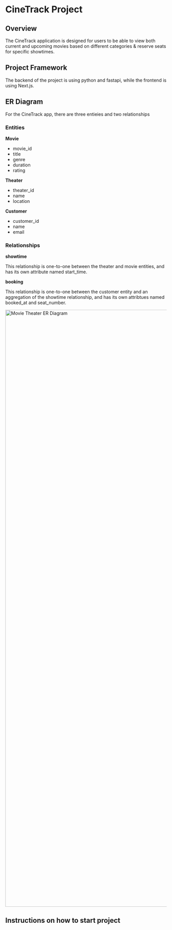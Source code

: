 # CineTrack Project

## Overview
The CineTrack application is designed for users to be able to view both current and upcoming movies based on different categories & reserve seats for specific showtimes.

## Project Framework
The backend of the project is using python and fastapi, while the frontend is using Next.js.

## ER Diagram
For the CineTrack app, there are three entieies and two relationships

### Entities
**Movie**
- movie_id
- title
- genre
- duration
- rating

**Theater**
- theater_id
- name
- location

**Customer**
- customer_id
- name
- email

### Relationships
**showtime**

This relationship is one-to-one between the theater and movie entities, and has its own attribute named start_time.



**booking**

This relationship is one-to-one between the customer entity and an aggregation of the showtime relationship, and has its own attribtues named booked_at and seat_number.

<img width="1740" height="1860" alt="Movie Theater ER Diagram" src="https://github.com/user-attachments/assets/059c0234-fc4f-4782-ae42-3d349726ddfd" />

## Instructions on how to start project
